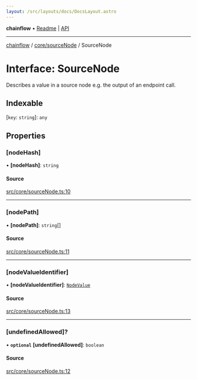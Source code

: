```yaml
---
layout: /src/layouts/docs/DocsLayout.astro
---
```


**chainflow** • [Readme](/docs/README) \| [API](/docs/modules)

***

[chainflow](/docs/README) / [core/sourceNode](/docs/core/sourceNode/README) / SourceNode

# Interface: SourceNode

Describes a value in a source node e.g. the output of an endpoint call.

## Indexable

 \[`key`: `string`\]: `any`

## Properties

### [nodeHash]

• **[nodeHash]**: `string`

#### Source

[src/core/sourceNode.ts:10](https://github.com/edwinlzs/chainflow/blob/99ff659/src/core/sourceNode.ts#L10)

***

### [nodePath]

• **[nodePath]**: `string`[]

#### Source

[src/core/sourceNode.ts:11](https://github.com/edwinlzs/chainflow/blob/99ff659/src/core/sourceNode.ts#L11)

***

### [nodeValueIdentifier]

• **[nodeValueIdentifier]**: [`NodeValue`](/docs/core/inputNode/enumerations/NodeValue)

#### Source

[src/core/sourceNode.ts:13](https://github.com/edwinlzs/chainflow/blob/99ff659/src/core/sourceNode.ts#L13)

***

### [undefinedAllowed]?

• **`optional`** **[undefinedAllowed]**: `boolean`

#### Source

[src/core/sourceNode.ts:12](https://github.com/edwinlzs/chainflow/blob/99ff659/src/core/sourceNode.ts#L12)
